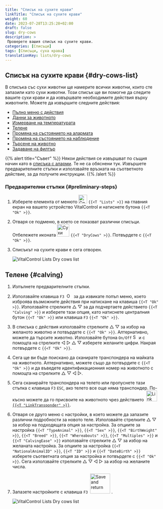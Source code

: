 ```yaml
---
title: "Списък на сухите крави"
linkTitle: "Списък на сухите крави"
weight: 60
date: 2023-07-28T13:25:28+02:00
draft: false
slug: dry-cows
description: >
 Проверете вашия списък на сухите крави.
categories: [Списъци]
tags: [Списъци, суха крава]
translationKey: lists/dry-cows
---
```

## Списък на сухите крави {#dry-cows-list}

В списъка със сухи животни ще намерите всички животни, които сте запазили като сухи животни. Този списък ще ви помогне да следите вашите сухи крави и да извършвате необходимите действия върху животните. Можете да извършите следните действия:

- [Пълно меню с действия](../alarm/#full-action-menu)
- [Данни за животното](../alarm/#animal-data)
- [Измерване на температурата](../alarm/#take-temperature)
- [Телене](#calving)
- [Промяна на състоянието на алармата](../on-watch/#toggle-alarm-status)
- [Промяна на състоянието на наблюдение](../alarm/#toggle-watch-status)
- [Търсене на животно](../alarm/#search-animal)
- [Задаване на филтър](../alarm/#set-filter)

{{% alert title="Съвет" %}}
Някои действия се извършват по същия начин като в [списъка с аларми](../alarm). Те не са обяснени тук. Извършете предварителните стъпки и използвайте връзката на съответното действие, за да получите инструкции.
{{% /alert %}}

### Предварителни стъпки {#preliminary-steps}

1. Изберете елемента от менюто <img src="/icons/main/lists.svg" width="28" align="bottom" alt="Списъци" /> `{{<T "Lists" >}}` на главния екран на вашето устройство VitalControl и натиснете бутона `{{<T "Ok" >}}`.

2. Отваря се подменю, в което се показват различни списъци. Отбележете иконата <img src="/icons/lists/drycows.svg" width="40" align="bottom" alt="Сухи крави" /> `{{<T "DryCows" >}}`. Потвърдете с `{{<T "Ok" >}}`.

3. Списъкът на сухите крави е сега отворен.

   ![VitalControl Lists Dry cows list](../images/firststeps5.png "Предварителни стъпки")

## Телене {#calving}

1. Изпълнете предварителните стъпки.

2. Използвайте клавиша `F3` &nbsp;<img src="/icons/footer/open-popup.svg" width="15" align="bottom" alt="Отваряне на попъп" />&nbsp; за да извикате попъп меню, което изброява възможните действия при натискане на клавиша `{{<T "Ok" >}}`. Използвайте стрелките △ ▽ за да подчертаете действието `{{<T "Calving" >}}` и изберете тази опция, като натиснете централния бутон `{{<T "Ok" >}}` или клавиша `F3` `{{<T "Ok" >}}`.

3. В списъка с действия използвайте стрелките △ ▽ за избор на желаното животно и потвърдете с `{{<T "Ok" >}}`. Алтернативно, можете да търсите животно. Използвайте бутона `On/Off` <img src="/icons/footer/search.svg" width="15" align="bottom" alt="Search" /> и с помощта на стрелките ◁ ▷ △ ▽ изберете желаните цифри. Накрая потвърдете с `{{<T "Ok" >}}`.

4. Сега ще ви бъде поискано да сканирате транспондера на майката на животното. Алтернативно, можете също да потвърдите с `{{<T "Ok" >}}` и да въведете идентификационния номер на животното с помощта на стрелките △ ▽ ◁ ▷.

5. Сега сканирайте транспондера на телето или пропуснете тази стъпка с клавиша `F3` `ESC`, ако телето все още няма транспондер. По-късно можете да го присвоите на животното чрез действието &nbsp;<img src="/icons/actions/link-transponder.svg" width="35" align="bottom" alt="Link transponder" /> [`{{<T "LinkTransponder" >}}`](../../actions/link-transponder).

6. Отваря се друго меню с настройки, в което можете да запазите различни подробности за новото теле. Използвайте стрелките △ ▽ за избор на подходящата опция за настройка. За опциите за настройка `{{<T "TypeAnimal" >}}`, `{{<T "Sex" >}}`, `{{<T "BirthWeight" >}}`, `{{<T "Breed" >}}`, `{{<T "Whereabouts" >}}`, `{{<T "Multiples" >}}` и `{{<T "CalvingEase" >}}` използвайте стрелките △ ▽ за избор на желаната настройка. За опциите за настройка `{{<T "NationalAnimalID" >}}`, `{{<T "ID" >}}` и `{{<T "DateBirth" >}}` изберете съответната опция за настройка и потвърдете с `{{<T "Ok" >}}`. Сега използвайте стрелките △ ▽ ◁ ▷ за избор на желаните числа.

7. Запазете настройките с клавиша `F3` &nbsp;<img src="/icons/footer/save_exit.svg" width="65" align="bottom" alt="Save and return" />&nbsp;.

   ![VitalControl Lists Dry cows list](../images/calving.png "Телене")

